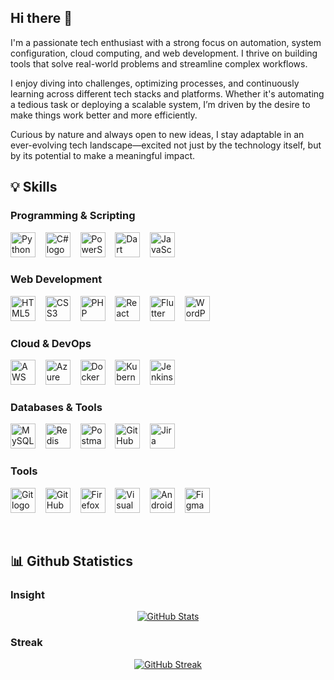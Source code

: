 

## Hi there 👋

 I'm a passionate tech enthusiast with a strong focus on automation, system configuration, cloud computing, and web development. I thrive on building tools that solve real-world problems and streamline complex workflows.

I enjoy diving into challenges, optimizing processes, and continuously learning across different tech stacks and platforms. Whether it's automating a tedious task or deploying a scalable system, I’m driven by the desire to make things work better and more efficiently.

Curious by nature and always open to new ideas, I stay adaptable in an ever-evolving tech landscape—excited not just by the technology itself, but by its potential to make a meaningful impact.
<!--
**satnam72/satnam72** is a ✨ _special_ ✨ repository because its `README.md` (this file) appears on your GitHub profile.

Here are some ideas to get you started:

- 🔭 I’m currently working on ...
- 🌱 I’m currently learning ...
- 👯 I’m looking to collaborate on ...
- 🤔 I’m looking for help with ...
- 💬 Ask me about ...
- 📫 How to reach me: ...
- 😄 Pronouns: ...
- ⚡ Fun fact: ...
-->


## 💡 Skills

### Programming & Scripting
<a href="#"><img src="https://cdn.jsdelivr.net/gh/devicons/devicon/icons/python/python-original.svg" width="40" height="40" title="Python logo"/></a>&nbsp;&nbsp;&nbsp;
<a href="#"><img src="https://cdn.jsdelivr.net/gh/devicons/devicon/icons/csharp/csharp-original.svg" width="40" height="40" title="C# logo"/></a>&nbsp;&nbsp;&nbsp;
<a href="#"><img src="https://cdn.jsdelivr.net/gh/devicons/devicon/icons/powershell/powershell-original.svg" width="40" height="40" title="PowerShell logo"/></a>&nbsp;&nbsp;&nbsp;
<a href="#"><img src="https://cdn.jsdelivr.net/gh/devicons/devicon/icons/dart/dart-original.svg" width="40" height="40" title="Dart logo"/></a>&nbsp;&nbsp;&nbsp;
<a href="#"><img src="https://cdn.jsdelivr.net/gh/devicons/devicon/icons/javascript/javascript-original.svg" width="40" height="40" title="JavaScript logo"/></a>&nbsp;&nbsp;&nbsp;

### Web Development
<a href="#"><img src="https://cdn.jsdelivr.net/gh/devicons/devicon/icons/html5/html5-original.svg" width="40" height="40" title="HTML5 logo"/></a>&nbsp;&nbsp;&nbsp;
<a href="#"><img src="https://cdn.jsdelivr.net/gh/devicons/devicon/icons/css3/css3-original.svg" width="40" height="40" title="CSS3 logo"/></a>&nbsp;&nbsp;&nbsp;
<a href="#"><img src="https://cdn.jsdelivr.net/gh/devicons/devicon/icons/php/php-original.svg" width="40" height="40" title="PHP logo"/></a>&nbsp;&nbsp;&nbsp;
<a href="#"><img src="https://cdn.jsdelivr.net/gh/devicons/devicon/icons/react/react-original.svg" width="40" height="40" title="React logo"/></a>&nbsp;&nbsp;&nbsp;
<a href="#"><img src="https://cdn.jsdelivr.net/gh/devicons/devicon/icons/flutter/flutter-original.svg" width="40" height="40" title="Flutter logo"/></a>&nbsp;&nbsp;&nbsp;
<a href="#"><img src="https://cdn.jsdelivr.net/gh/devicons/devicon/icons/wordpress/wordpress-plain.svg" width="40" height="40" title="WordPress logo"/></a>&nbsp;&nbsp;&nbsp;

### Cloud & DevOps
<a href="#"><img src="https://cdn.jsdelivr.net/gh/devicons/devicon/icons/amazonwebservices/amazonwebservices-original-wordmark.svg" width="40" height="40" title="AWS logo"/></a>&nbsp;&nbsp;&nbsp;
<a href="#"><img src="https://cdn.jsdelivr.net/gh/devicons/devicon/icons/azure/azure-original.svg" width="40" height="40" title="Azure logo"/></a>&nbsp;&nbsp;&nbsp;
<a href="#"><img src="https://cdn.jsdelivr.net/gh/devicons/devicon/icons/docker/docker-original.svg" width="40" height="40" title="Docker logo"/></a>&nbsp;&nbsp;&nbsp;
<a href="#"><img src="https://cdn.jsdelivr.net/gh/devicons/devicon/icons/kubernetes/kubernetes-plain.svg" width="40" height="40" title="Kubernetes logo"/></a>&nbsp;&nbsp;&nbsp;
<a href="#"><img src="https://cdn.jsdelivr.net/gh/devicons/devicon/icons/jenkins/jenkins-original.svg" width="40" height="40" title="Jenkins logo"/></a>&nbsp;&nbsp;&nbsp;

### Databases & Tools
<a href="#"><img src="https://cdn.jsdelivr.net/gh/devicons/devicon/icons/mysql/mysql-original.svg" width="40" height="40" title="MySQL logo"/></a>&nbsp;&nbsp;&nbsp;
<a href="#"><img src="https://cdn.jsdelivr.net/gh/devicons/devicon/icons/redis/redis-original.svg" width="40" height="40" title="Redis logo"/></a>&nbsp;&nbsp;&nbsp;
<a href="#"><img src="https://cdn.jsdelivr.net/gh/devicons/devicon/icons/postman/postman-original.svg" width="40" height="40" title="Postman logo"/></a>&nbsp;&nbsp;&nbsp;
<a href="#"><img src="https://cdn.jsdelivr.net/gh/devicons/devicon/icons/github/github-original.svg" width="40" height="40" title="GitHub logo"/></a>&nbsp;&nbsp;&nbsp;
<a href="#"><img src="https://cdn.jsdelivr.net/gh/devicons/devicon/icons/jira/jira-original.svg" width="40" height="40" title="Jira logo"/></a>&nbsp;&nbsp;&nbsp;

### Tools
<a href="#"><img src="https://cdn.jsdelivr.net/gh/devicons/devicon/icons/git/git-original.svg" width="40" height="40" title="Git logo"/></a>&nbsp;&nbsp;&nbsp;
<a href="#"><img src="https://cdn.jsdelivr.net/gh/devicons/devicon/icons/github/github-original-wordmark.svg" width="40" height="40" title="GitHub Desktop logo"/></a>&nbsp;&nbsp;&nbsp;
<a href="#"><img src="https://cdn.jsdelivr.net/gh/devicons/devicon/icons/firefox/firefox-original.svg" width="40" height="40" title="Firefox logo"/></a>&nbsp;&nbsp;&nbsp;
<a href="#"><img src="https://cdn.jsdelivr.net/gh/devicons/devicon/icons/vscode/vscode-original.svg" width="40" height="40" title="Visual Studio Code logo"/></a>&nbsp;&nbsp;&nbsp;
<a href="#"><img src="https://cdn.jsdelivr.net/gh/devicons/devicon/icons/androidstudio/androidstudio-original.svg" width="40" height="40" title="Android Studio logo"/></a>&nbsp;&nbsp;&nbsp;
<a href="#"><img src="https://cdn.jsdelivr.net/gh/devicons/devicon/icons/figma/figma-original.svg" width="40" height="40" title="Figma logo"/></a>&nbsp;&nbsp;&nbsp;

<br/>


## 📊 Github Statistics

### Insight
<p align="center">
  <a href="https://github.com/satnam72">
    <picture>
      <source
        srcset="https://github-readme-stats.vercel.app/api?satnam72=satnam72&rank_icon=github&hide=stars&show=prs_merged&hide_title=true&theme=dark"
        media="(prefers-color-scheme: dark)"
      />
      <source
        srcset="https://github-readme-stats.vercel.app/api?username=satnam72&rank_icon=github&hide=stars&show=prs_merged&hide_title=true&theme=default"
        media="(prefers-color-scheme: light)"
      />
      <img src="https://github-readme-stats.vercel.app/api?satnam72=satnam72&rank_icon=github&hide=stars&show=prs_merged&hide_title=true" alt="GitHub Stats"/>
    </picture>
  </a>
</p>

### Streak
<p align="center">
  <a href="https://github.com/satnam72">
    <picture>
      <source
        srcset="https://streak-stats.vercel.app/?user=satnam72&card_width=450&theme=dark"
        media="(prefers-color-scheme: dark)"
      />
      <source
        srcset="https://streak-stats.vercel.app/?user=satnam72&card_width=450&theme=default"
        media="(prefers-color-scheme: light)"
      />
      <img src="https://streak-stats.vercel.app/?user=satnam72&card_width=450" alt="GitHub Streak"/>
    </picture>
  </a>
</p>








